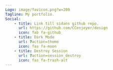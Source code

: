 ```yaml
---
Logo: image/favicon.png?w=200
Tagline: My portfolio.
Social:
    - title: Link till sidans github repo.
      url: https://github.com/CCenjoyer/design
      icon: fab fa-github
    - title: Dark Mode
      url: ?action=theme
      icon: fas fa-moon
    - title: Destroy Session
      url: ?action=session_destroy
      icon: fas fa-trash-alt
---
```

